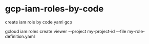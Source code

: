 # gcp-iam-roles-by-code
create iam role by code yaml gcp

gcloud iam roles create viewer --project my-project-id --file my-role-definition.yaml

